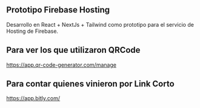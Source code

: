 ## Prototipo Firebase Hosting

Desarrollo en React + NextJs + Tailwind como prototipo para el servicio de Hosting de Firebase.

## Para ver los que utilizaron QRCode

https://app.qr-code-generator.com/manage

## Para contar quienes vinieron por Link Corto

https://app.bitly.com/

